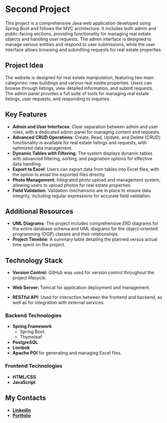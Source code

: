 # Second Project

This project is a comprehensive Java web application developed using Spring Boot and follows the MVC architecture. It includes both admin and public-facing sections, providing functionality for managing real estate objects and handling user requests. The admin interface is designed to manage various entities and respond to user submissions, while the user interface allows browsing and submitting requests for real estate properties.

## Project Idea

The website is designed for real estate manipulation, featuring two main categories: new buildings and various real estate properties. Users can browse through listings, view detailed information, and submit requests. The admin panel provides a full suite of tools for managing real estate listings, user requests, and responding to inquiries.

## Key Features

- **Admin and User Interfaces**: Clear separation between admin and user roles, with a dedicated admin panel for managing content and requests.
- **Advanced CRUD Operations**: Create, Read, Update, and Delete (CRUD) functionality is available for real estate listings and requests, with optimized data management.
- **Dynamic Tables with Filtering**: The system displays dynamic tables with advanced filtering, sorting, and pagination options for effective data handling.
- **Export to Excel**: Users can export data from tables into Excel files, with the option to email the exported files directly.
- **Photo Management**: Integrated photo upload and management system, allowing users to upload photos for real estate properties.
- **Field Validation**: Validation mechanisms are in place to ensure data integrity, including regular expressions for accurate field validation.

## Additional Resources

- **UML Diagrams**: The project includes comprehensive ERD diagrams for the entire database schema and UML diagrams for the object-oriented programming (OOP) classes and their relationships.
- **Project Timeline**: A summary table detailing the planned versus actual time spent on the project.

## Technology Stack

- **Version Control:** GitHub was used for version control throughout the project lifecycle.

- **Web Server:** Tomcat for application deployment and management.

- **RESTful API:** Used for interaction between the frontend and backend, as well as for integration with external services.

### Backend Technologies

- **Spring Framework**
  - Spring Boot
  - Thymeleaf
- **PostgreSQL**
- **Lombok**
- **Apache POI** for generating and managing Excel files.

### Frontend Technologies

- **HTML/CSS**
- **JavaScript**

## My Contacts

- **[LinkedIn](www.linkedin.com/in/muzychuk-dmytro)**
- **[Portfolio](https://whimsical.com/portfolio-NZHGEcNknCP1gKbSYdNhTb)**

